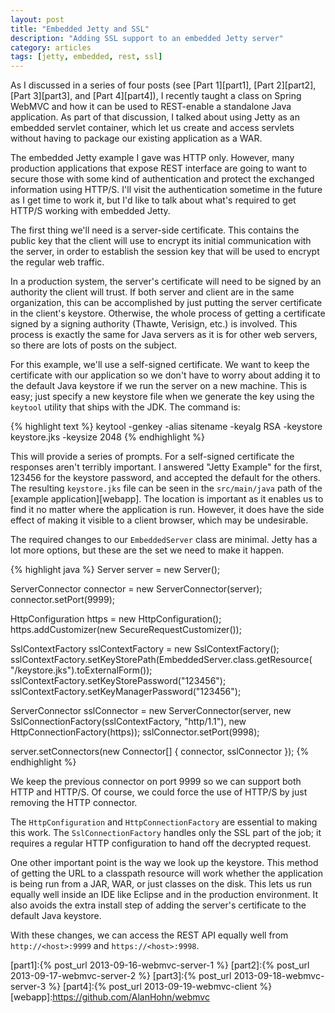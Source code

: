 ```yaml
---
layout: post
title: "Embedded Jetty and SSL"
description: "Adding SSL support to an embedded Jetty server"
category: articles
tags: [jetty, embedded, rest, ssl]
---
```


As I discussed in a series of four posts (see [Part 1][part1], [Part 2][part2],
[Part 3][part3], and [Part 4][part4]), I recently taught a class on Spring
WebMVC and how it can be used to REST-enable a standalone Java application. As
part of that discussion, I talked about using Jetty as an embedded servlet
container, which let us create and access servlets without having to package
our existing application as a WAR.

The embedded Jetty example I gave was HTTP only. However, many production
applications that expose REST interface are going to want to secure those with
some kind of authentication and protect the exchanged information using HTTP/S.
I'll visit the authentication sometime in the future as I get time to work it,
but I'd like to talk about what's required to get HTTP/S working with embedded
Jetty.

The first thing we'll need is a server-side certificate. This contains the
public key that the client will use to encrypt its initial communication with the
server, in order to establish the session key that will be used to encrypt the
regular web traffic.

In a production system, the server's certificate will need to be signed by
an authority the client will trust. If both server and client are in the same
organization, this can be accomplished by just putting the server certificate
in the client's keystore. Otherwise, the whole process of getting a certificate
signed by a signing authority (Thawte, Verisign, etc.) is involved. This
process is exactly the same for Java servers as it is for other web servers, so
there are lots of posts on the subject.

For this example, we'll use a self-signed certificate. We want to keep the
certificate with our application so we don't have to worry about adding it to
the default Java keystore if we run the server on a new machine. This is easy;
just specify a new keystore file when we generate the key using the `keytool`
utility that ships with the JDK. The command is:

{% highlight text %}
keytool -genkey -alias sitename -keyalg RSA -keystore keystore.jks -keysize 2048
{% endhighlight %}

This will provide a series of prompts. For a self-signed certificate the responses
aren't terribly important. I answered "Jetty Example" for the first, 123456 for
the keystore password, and accepted the default for the others. The resulting
`keystore.jks` file can be seen in the `src/main/java` path of the [example
application][webapp]. The location is important as it enables us to find it
no matter where the application is run. However, it does have the side effect
of making it visible to a client browser, which may be undesirable.

The required changes to our `EmbeddedServer` class are minimal. Jetty has a lot
more options, but these are the set we need to make it happen.

{% highlight java %}
Server server = new Server();

ServerConnector connector = new ServerConnector(server);
connector.setPort(9999);

HttpConfiguration https = new HttpConfiguration();
https.addCustomizer(new SecureRequestCustomizer());

SslContextFactory sslContextFactory = new SslContextFactory();
sslContextFactory.setKeyStorePath(EmbeddedServer.class.getResource(
        "/keystore.jks").toExternalForm());
sslContextFactory.setKeyStorePassword("123456");
sslContextFactory.setKeyManagerPassword("123456");

ServerConnector sslConnector = new ServerConnector(server,
        new SslConnectionFactory(sslContextFactory, "http/1.1"),
        new HttpConnectionFactory(https));
sslConnector.setPort(9998);

server.setConnectors(new Connector[] { connector, sslConnector });
{% endhighlight %}

We keep the previous connector on port 9999 so we can support both HTTP
and HTTP/S. Of course, we could force the use of HTTP/S by just removing
the HTTP connector.

The `HttpConfiguration` and `HttpConnectionFactory` are essential to making
this work. The `SslConnectionFactory` handles only the SSL part of the job;
it requires a regular HTTP configuration to hand off the decrypted request.

One other important point is the way we look up the keystore. This method
of getting the URL to a classpath resource will work whether the application
is being run from a JAR, WAR, or just classes on the disk. This lets us run
equally well inside an IDE like Eclipse and in the production environment.
It also avoids the extra install step of adding the server's certificate to
the default Java keystore.

With these changes, we can access the REST API equally well from
`http://<host>:9999` and `https://<host>:9998`.

[part1]:{% post_url 2013-09-16-webmvc-server-1 %}
[part2]:{% post_url 2013-09-17-webmvc-server-2 %}
[part3]:{% post_url 2013-09-18-webmvc-server-3 %}
[part4]:{% post_url 2013-09-19-webmvc-client %}
[webapp]:https://github.com/AlanHohn/webmvc
